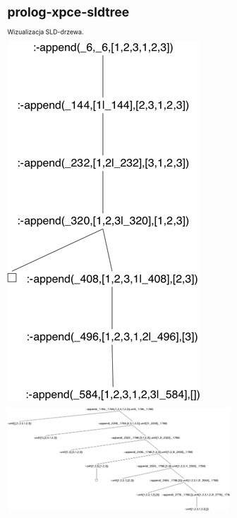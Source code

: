 # prolog-xpce-sldtree
Wizualizacja SLD-drzewa.

![przykład 1](sldtree1.png "Przykład 1")

![przykład 2](sldtree2.png "Przykład 2")

